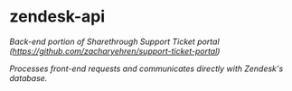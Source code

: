 # zendesk-api

*Back-end portion of Sharethrough Support Ticket portal (https://github.com/zacharyehren/support-ticket-portal)*

*Processes front-end requests and communicates directly with Zendesk's database.*
